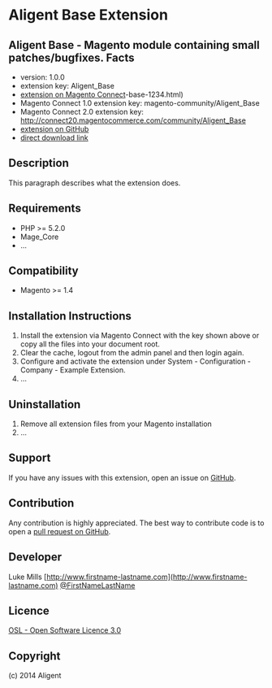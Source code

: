 Aligent Base Extension
=====================
Aligent Base - Magento module containing small patches/bugfixes.
Facts
-----
- version: 1.0.0
- extension key: Aligent_Base
- [extension on Magento Connect](http://www.magentocommerce.com/magento-connect/aligent)-base-1234.html)
- Magento Connect 1.0 extension key: magento-community/Aligent_Base
- Magento Connect 2.0 extension key: http://connect20.magentocommerce.com/community/Aligent_Base
- [extension on GitHub](https://github.com/aligent/Aligent_Base)
- [direct download link](http://connect.magentocommerce.com/community/get/Aligent_Base-1.0.0.tgz)

Description
-----------
This paragraph describes what the extension does.

Requirements
------------
- PHP >= 5.2.0
- Mage_Core
- ...

Compatibility
-------------
- Magento >= 1.4

Installation Instructions
-------------------------
1. Install the extension via Magento Connect with the key shown above or copy all the files into your document root.
2. Clear the cache, logout from the admin panel and then login again.
3. Configure and activate the extension under System - Configuration - Company - Example Extension.
4. ...

Uninstallation
--------------
1. Remove all extension files from your Magento installation
2. ...

Support
-------
If you have any issues with this extension, open an issue on [GitHub](https://github.com/aligent/Aligent_Base/issues).

Contribution
------------
Any contribution is highly appreciated. The best way to contribute code is to open a [pull request on GitHub](https://help.github.com/articles/using-pull-requests).

Developer
---------
Luke Mills
[http://www.firstname-lastname.com](http://www.firstname-lastname.com)
[@FirstNameLastName](https://twitter.com/FirstNameLastName)

Licence
-------
[OSL - Open Software Licence 3.0](http://opensource.org/licenses/osl-3.0.php)

Copyright
---------
(c) 2014 Aligent
